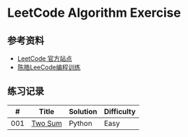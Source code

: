 # LeetCode Algorithm Exercise

## 参考资料

- [LeetCode 官方站点](https://leetcode.com/)
- [陈皓LeeCode编程训练](https://github.com/haoel/leetcode)

## 练习记录
| # | Title | Solution | Difficulty |
|---|-------|----------|------------|
|001|[Two Sum](https://leetcode.com/problems/two-sum/description/)|Python|Easy|
